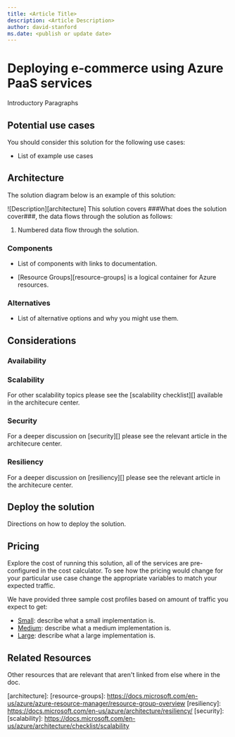 ```yaml
---
title: <Article Title>
description: <Article Description>
author: david-stanford
ms.date: <publish or update date>
---
```

# Deploying e-commerce using Azure PaaS services

Introductory Paragraphs

## Potential use cases

You should consider this solution for the following use cases:

* List of example use cases

## Architecture

The solution diagram below is an example of this solution:

![Description][architecture]
This solution covers ###What does the solution cover###, the data flows through the solution as follows:

1. Numbered data flow through the solution.

### Components

* List of components with links to documentation.

* [Resource Groups][resource-groups] is a logical container for Azure resources.

### Alternatives

* List of alternative options and why you might use them.

## Considerations

### Availability

### Scalability

For other scalability topics please see the  [scalability checklist][] available in the architecure center.

### Security

For a deeper discussion on [security][] please see the relevant article in the architecure center.

### Resiliency

For a deeper discussion on [resiliency][] please see the relevant article in the architecure center.

## Deploy the solution

Directions on how to deploy the solution.

## Pricing

Explore the cost of running this solution, all of the services are pre-configured in the cost calculator.  To see how the pricing would change for your particular use case change the appropriate variables to match your expected traffic.

We have provided three sample cost profiles based on amount of traffic you expect to get:

* [Small][small-pricing]: describe what a small implementation is.
* [Medium][medium-pricing]: describe what a medium implementation is.
* [Large][large-pricing]: describe what a large implementation is.

## Related Resources

Other resources that are relevant that aren't linked from else where in the doc.

<!-- links -->
[small-pricing]: https://azure.com/e/
[medium-pricing]: https://azure.com/e/
[large-pricing]: https://azure.com/e/
[architecture]:
[resource-groups]: https://docs.microsoft.com/en-us/azure/azure-resource-manager/resource-group-overview
[resiliency]: https://docs.microsoft.com/en-us/azure/architecture/resiliency/
[security]:
[scalability]: https://docs.microsoft.com/en-us/azure/architecture/checklist/scalability